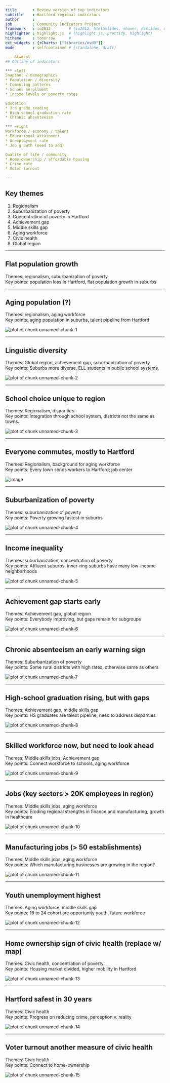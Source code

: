 ```yaml
---
title       : Review version of top indicators
subtitle    : Hartford regional indicators
author      : 
job         : Community Indicators Project
framework   : io2012        # {io2012, html5slides, shower, dzslides, minimal ...}
highlighter : highlight.js  # {highlight.js, prettify, highlight}
hitheme     : tomorrow      # 
ext_widgets : {rCharts: ["libraries/nvd3"]} 
mode        : selfcontained # {standalone, draft}

--- &twocol
## Outline of indicators

*** =left
Snapshot / demographics
* Population / diversity
* Commuting patterns
* School enrollment
* Income levels or poverty rates

Education
* 3rd grade reading
* High school graduation rate
* Chronic absenteeism

*** =right
Workforce / economy / talent
* Educational attainment
* Unemployment rate
* Job growth (need to add)

Quality of life / community
* Home-ownership / affordable housing
* Crime rate
* Voter turnout

---
```

## Key themes

1. Regionalism
2. Suburbanization of poverty
3. Concentration of poverty in Hartford
4. Achievement gap
5. Middle skills gap
6. Aging workforce
7. Civic health
8. Global region

---
## Flat population growth

Themes: regionalism, suburbanization of poverty  
Key points: population loss in Hartford, flat population growth in suburbs



 
 

<div id = 'chart1' class = 'rChart nvd3'></div>
<script type='text/javascript'>
 $(document).ready(function(){
      drawchart1()
    });
    function drawchart1(){  
      var opts = {
 "dom": "chart1",
"width":    700,
"height":    425,
"x": "period",
"y": "sumpop",
"group": "Towngroup",
"type": "lineChart",
"id": "chart1" 
},
        data = [
 {
 "period": 1900,
"Towngroup": "Hartford",
"sumpop": 79850,
"sumpoor": null 
},
{
 "period": 1900,
"Towngroup": "Rural",
"sumpop": 5136,
"sumpoor": null 
},
{
 "period": 1900,
"Towngroup": "Suburban",
"sumpop": 30970,
"sumpoor": null 
},
{
 "period": 1900,
"Towngroup": "Urban periphery",
"sumpop": 43141,
"sumpoor": null 
},
{
 "period": 1910,
"Towngroup": "Hartford",
"sumpop": 98915,
"sumpoor": null 
},
{
 "period": 1910,
"Towngroup": "Rural",
"sumpop": 5386,
"sumpoor": null 
},
{
 "period": 1910,
"Towngroup": "Suburban",
"sumpop": 33905,
"sumpoor": null 
},
{
 "period": 1910,
"Towngroup": "Urban periphery",
"sumpop": 55132,
"sumpoor": null 
},
{
 "period": 1920,
"Towngroup": "Hartford",
"sumpop": 138036,
"sumpoor": null 
},
{
 "period": 1920,
"Towngroup": "Rural",
"sumpop": 5803,
"sumpoor": null 
},
{
 "period": 1920,
"Towngroup": "Suburban",
"sumpop": 38294,
"sumpoor": null 
},
{
 "period": 1920,
"Towngroup": "Urban periphery",
"sumpop": 71399,
"sumpoor": null 
},
{
 "period": 1930,
"Towngroup": "Hartford",
"sumpop": 164072,
"sumpoor": null 
},
{
 "period": 1930,
"Towngroup": "Rural",
"sumpop": 6162,
"sumpoor": null 
},
{
 "period": 1930,
"Towngroup": "Suburban",
"sumpop": 43919,
"sumpoor": null 
},
{
 "period": 1930,
"Towngroup": "Urban periphery",
"sumpop": 104324,
"sumpoor": null 
},
{
 "period": 1940,
"Towngroup": "Hartford",
"sumpop": 166267,
"sumpoor": null 
},
{
 "period": 1940,
"Towngroup": "Rural",
"sumpop": 6641,
"sumpoor": null 
},
{
 "period": 1940,
"Towngroup": "Suburban",
"sumpop": 51271,
"sumpoor": null 
},
{
 "period": 1940,
"Towngroup": "Urban periphery",
"sumpop": 120848,
"sumpoor": null 
},
{
 "period": 1950,
"Towngroup": "Hartford",
"sumpop": 177397,
"sumpoor": null 
},
{
 "period": 1950,
"Towngroup": "Rural",
"sumpop": 8524,
"sumpoor": null 
},
{
 "period": 1950,
"Towngroup": "Suburban",
"sumpop": 66268,
"sumpoor": null 
},
{
 "period": 1950,
"Towngroup": "Urban periphery",
"sumpop": 166002,
"sumpoor": null 
},
{
 "period": 1960,
"Towngroup": "Hartford",
"sumpop": 162178,
"sumpoor": null 
},
{
 "period": 1960,
"Towngroup": "Rural",
"sumpop": 12973,
"sumpoor": null 
},
{
 "period": 1960,
"Towngroup": "Suburban",
"sumpop": 117468,
"sumpoor": null 
},
{
 "period": 1960,
"Towngroup": "Urban periphery",
"sumpop": 253926,
"sumpoor": null 
},
{
 "period": 1970,
"Towngroup": "Hartford",
"sumpop": 158017,
"sumpoor":          26863 
},
{
 "period": 1970,
"Towngroup": "Rural",
"sumpop": 17505,
"sumpoor": null 
},
{
 "period": 1970,
"Towngroup": "Suburban",
"sumpop": 168469,
"sumpoor": null 
},
{
 "period": 1970,
"Towngroup": "Urban periphery",
"sumpop": 325916,
"sumpoor": null 
},
{
 "period": 1980,
"Towngroup": "Hartford",
"sumpop": 136392,
"sumpoor":          34371 
},
{
 "period": 1980,
"Towngroup": "Rural",
"sumpop": 19542,
"sumpoor":           1219 
},
{
 "period": 1980,
"Towngroup": "Suburban",
"sumpop": 196648,
"sumpoor":           5675 
},
{
 "period": 1980,
"Towngroup": "Urban periphery",
"sumpop": 315897,
"sumpoor":          14358 
},
{
 "period": 1990,
"Towngroup": "Hartford",
"sumpop": 139739,
"sumpoor":          38428 
},
{
 "period": 1990,
"Towngroup": "Rural",
"sumpop": 21729,
"sumpoor":            705 
},
{
 "period": 1990,
"Towngroup": "Suburban",
"sumpop": 226612,
"sumpoor":           5341 
},
{
 "period": 1990,
"Towngroup": "Urban periphery",
"sumpop": 321324,
"sumpoor":          11873 
},
{
 "period": 2000,
"Towngroup": "Hartford",
"sumpop": 121578,
"sumpoor":          37203 
},
{
 "period": 2000,
"Towngroup": "Rural",
"sumpop": 23271,
"sumpoor":            958 
},
{
 "period": 2000,
"Towngroup": "Suburban",
"sumpop": 249706,
"sumpoor":           7736 
},
{
 "period": 2000,
"Towngroup": "Urban periphery",
"sumpop": 326765,
"sumpoor":          19044 
},
{
 "period": 2010,
"Towngroup": "Hartford",
"sumpop": 124775,
"sumpoor":          40053 
},
{
 "period": 2010,
"Towngroup": "Rural",
"sumpop": 25909,
"sumpoor":           1205 
},
{
 "period": 2010,
"Towngroup": "Suburban",
"sumpop": 270796,
"sumpoor":           9245 
},
{
 "period": 2010,
"Towngroup": "Urban periphery",
"sumpop": 336031,
"sumpoor":          26451 
},
{
 "period": 2015,
"Towngroup": "Hartford",
"sumpop": 125999,
"sumpoor": null 
},
{
 "period": 2015,
"Towngroup": "Rural",
"sumpop": 38388,
"sumpoor": null 
},
{
 "period": 2015,
"Towngroup": "Suburban",
"sumpop": 277497,
"sumpoor": null 
},
{
 "period": 2015,
"Towngroup": "Urban periphery",
"sumpop": 341742,
"sumpoor": null 
},
{
 "period": 2020,
"Towngroup": "Hartford",
"sumpop": 126656,
"sumpoor": null 
},
{
 "period": 2020,
"Towngroup": "Rural",
"sumpop": 38911,
"sumpoor": null 
},
{
 "period": 2020,
"Towngroup": "Suburban",
"sumpop": 282476,
"sumpoor": null 
},
{
 "period": 2020,
"Towngroup": "Urban periphery",
"sumpop": 346788,
"sumpoor": null 
},
{
 "period": 2025,
"Towngroup": "Hartford",
"sumpop": 126185,
"sumpoor": null 
},
{
 "period": 2025,
"Towngroup": "Rural",
"sumpop": 39463,
"sumpoor": null 
},
{
 "period": 2025,
"Towngroup": "Suburban",
"sumpop": 286373,
"sumpoor": null 
},
{
 "period": 2025,
"Towngroup": "Urban periphery",
"sumpop": 350406,
"sumpoor": null 
} 
]
  
      if(!(opts.type==="pieChart" || opts.type==="sparklinePlus")) {
        var data = d3.nest()
          .key(function(d){
            //return opts.group === undefined ? 'main' : d[opts.group]
            //instead of main would think a better default is opts.x
            return opts.group === undefined ? opts.y : d[opts.group];
          })
          .entries(data);
      }
      
      nv.addGraph(function() {
        var chart = nv.models[opts.type]()
          .x(function(d) { return d[opts.x] })
          .y(function(d) { return d[opts.y] })
          .width(opts.width)
          .height(opts.height)
         
        chart
  .forceY([      0, 3.5e+05 ])
          
        chart.xAxis
  .axisLabel("Year")

        
        
        chart.yAxis
  .tickFormat(function(d) {return d3.format(',.0f')(d)})
  .axisLabel("Population")
      
       d3.select("#" + opts.id)
        .append('svg')
        .datum(data)
        .transition().duration(500)
        .call(chart);

       nv.utils.windowResize(chart.update);
       return chart;
      });
    };
</script>


---
## Aging population (?)

Themes: regionalism, aging workforce  
Key points: aging population in suburbs, talent pipeline from Hartford

![plot of chunk unnamed-chunk-1](assets/fig/unnamed-chunk-1.png) 


--- 
## Linguistic diversity

Themes: Global region, achievement gap, suburbanization of poverty   
Key points: Suburbs more diverse, ELL students in public school systems.

![plot of chunk unnamed-chunk-2](assets/fig/unnamed-chunk-2.png) 


--- 
## School choice unique to region

Themes: Regionalism, disparities  
Key points: Integration through school system, districts not the same as towns.

![plot of chunk unnamed-chunk-3](assets/fig/unnamed-chunk-3.png) 


--- 
## Everyone commutes, mostly to Hartford

Themes: Regionalism, background for aging workforce  
Key points: Every town sends workers to Hartford; job center

![image](../mockup/commute-patterns.png)

--- 
## Suburbanization of poverty

Themes: suburbanization of poverty  
Key points: Poverty growing fastest in suburbs

![plot of chunk unnamed-chunk-4](assets/fig/unnamed-chunk-4.png) 


--- 
## Income inequality

Themes: suburbanization, concentration of poverty  
Key points: Affluent suburbs, inner-ring suburbs have many low-income neighborhoods

![plot of chunk unnamed-chunk-5](assets/fig/unnamed-chunk-5.png) 


--- 
## Achievement gap starts early

Themes: Achievement gap, global region  
Key points: Everybody improving, but gaps remain for subgroups

![plot of chunk unnamed-chunk-6](assets/fig/unnamed-chunk-6.png) 

--- 
## Chronic absenteeism an early warning sign

Themes: Suburbanization of poverty  
Key points: Some rural districts with high rates, otherwise same as others

![plot of chunk unnamed-chunk-7](assets/fig/unnamed-chunk-7.png) 

--- 
## High-school graduation rising, but with gaps

Themes: Achievement gap, middle skills gap  
Key points: HS graduates are talent pipeline, need to address disparities

![plot of chunk unnamed-chunk-8](assets/fig/unnamed-chunk-8.png) 

--- 
## Skilled workforce now, but need to look ahead

Themes: Middle skills jobs, Achievement gap  
Key points: Connect workforce to schools, aging workforce

![plot of chunk unnamed-chunk-9](assets/fig/unnamed-chunk-9.png) 

--- 
## Jobs (key sectors > 20K employees in region)

Themes: Middle skills jobs, aging workforce  
Key points: Eroding regional strengths in finance and manufacturing, growth in healthcare

![plot of chunk unnamed-chunk-10](assets/fig/unnamed-chunk-10.png) 


--- 
## Manufacturing jobs (> 50 establishments)

Themes: Middle skills jobs, aging workforce  
Key points: Which manufacturing businesses are growing in the region?

![plot of chunk unnamed-chunk-11](assets/fig/unnamed-chunk-11.png) 


--- 
## Youth unemployment highest

Themes: Aging workforce, middle skills gap  
Key points: 16 to 24 cohort are opportunity youth, future workforce

![plot of chunk unnamed-chunk-12](assets/fig/unnamed-chunk-12.png) 


--- 
## Home ownership sign of civic health (replace w/ map)

Themes: Civic health, concentration of poverty  
Key points: Housing market divided, higher mobility in Hartford

![plot of chunk unnamed-chunk-13](assets/fig/unnamed-chunk-13.png) 

--- 
## Hartford safest in 30 years

Themes: Civic health  
Key points: Progress on reducing crime, perception v. reality

![plot of chunk unnamed-chunk-14](assets/fig/unnamed-chunk-14.png) 


--- 
## Voter turnout another measure of civic health

Themes: Civic health  
Key points: Connect to home-ownership

![plot of chunk unnamed-chunk-15](assets/fig/unnamed-chunk-15.png) 


